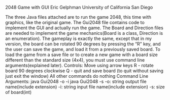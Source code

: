 2048 Game with GUI
Eric Gelphman University of California San Diego

The three Java files attached are to run the game 2048, this time with graphics, like the original game. 
The Gui2048 file contains code to implement the GUI and actually run the game. 
The Board and Direction files are needed to implement the game mechanics(Board is a class, Direction is an enumeration). 
The gameplay is exactly the same, except that in my version, the board can be rotated 90 degrees by pressing the “R” key, 
and the user can save the game, and load it from a previously saved board. To load the game from a save file or to create a 
new game with a board size different than the standard size (4x4), you must use command line arguments(explained later). 
Controls:
Move using arrow keys
R - rotate board 90 degrees clockwise
Q - quit and save board (to quit without saving just exit the window) All other commands do nothing
Command Line Arguments:
java Gui2048 -o -i
java Gui2048 -s
-o: string output file name(include extension) -i: string input file name(include extension) -s: size of board(int)
